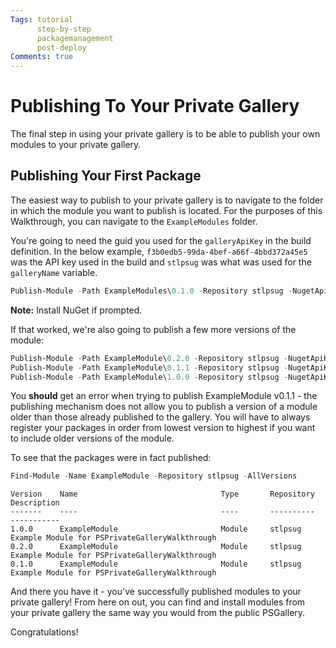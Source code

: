 ```yaml
---
Tags: tutorial
      step-by-step
      packagemanagement
      post-deploy
Comments: true
---
```

# Publishing To Your Private Gallery
The final step in using your private gallery is to be able to publish your own modules to your private gallery.

## Publishing Your First Package
The easiest way to publish to your private gallery is to navigate to the folder in which the module you want to publish is located.
For the purposes of this Walkthrough, you can navigate to the `ExampleModules` folder.

You're going to need the guid you used for the `galleryApiKey` in the build definition. 
In the below example, `f3b0edb5-99da-4bef-a66f-4bbd372a45e5` was the API key used in the build and `stlpsug` was what was used for the `galleryName` variable.

```powershell
Publish-Module -Path ExampleModules\0.1.0 -Repository stlpsug -NugetApiKey 'f3b0edb5-99da-4bef-a66f-4bbd372a45e5'
```

**Note:** Install NuGet if prompted.

If that worked, we're also going to publish a few more versions of the module:
```powershell
Publish-Module -Path ExampleModule\0.2.0 -Repository stlpsug -NugetApiKey 'f3b0edb5-99da-4bef-a66f-4bbd372a45e5'
Publish-Module -Path ExampleModule\0.1.1 -Repository stlpsug -NugetApiKey 'f3b0edb5-99da-4bef-a66f-4bbd372a45e5'
Publish-Module -Path ExampleModule\1.0.0 -Repository stlpsug -NugetApiKey 'f3b0edb5-99da-4bef-a66f-4bbd372a45e5'
```

You **should** get an error when trying to publish ExampleModule v0.1.1 - the publishing mechanism does not allow you to publish a version of a module older than those already published to the gallery.
You will have to always register your packages in order from lowest version to highest if you want to include older versions of the module.

To see that the packages were in fact published:

```powershell
Find-Module -Name ExampleModule -Repository stlpsug -AllVersions
```

```
Version    Name                                Type       Repository           Description
-------    ----                                ----       ----------           -----------
1.0.0      ExampleModule                       Module     stlpsug              Example Module for PSPrivateGalleryWalkthrough
0.2.0      ExampleModule                       Module     stlpsug              Example Module for PSPrivateGalleryWalkthrough
0.1.0      ExampleModule                       Module     stlpsug              Example Module for PSPrivateGalleryWalkthrough
```

And there you have it - you've successfully published modules to your private gallery!
From here on out, you can find and install modules from your private gallery the same way you would from the public PSGallery.

Congratulations!
